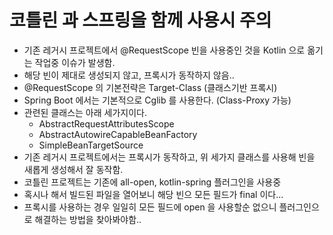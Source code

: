 # 코틀린 과 스프링을 함께 사용시 주의

- 기존 레거시 프로젝트에서 @RequestScope 빈을 사용중인 것을 Kotlin 으로 옮기는 작업중 이슈가 발생함.
- 해당 빈이 제대로 생성되지 않고, 프록시가 동작하지 않음..
- @RequestScope 의 기본전략은 Target-Class (클래스기반 프록시)
- Spring Boot 에서는 기본적으로 Cglib 를 사용한다. (Class-Proxy 가능)
- 관련된 클래스는 아래 세가지이다.
  - AbstractRequestAttributesScope
  - AbstractAutowireCapableBeanFactory 
  - SimpleBeanTargetSource
- 기존 레거시 프로젝트에서는 프록시가 동작하고, 위 세가지 클래스를 사용해 빈을 새롭게 생성해서 잘 동작함.
- 코틀린 프로젝트는 기존에 all-open, kotlin-spring 플러그인을 사용중
- 혹시나 해서 빌드된 파일을 열어보니 해당 빈으 모든 필드가 final 이다...
- 프록시를 사용하는 경우 일일히 모든 필드에 open 을 사용할순 없으니 플러그인으로 해결하는 방법을 찾아봐야함..
